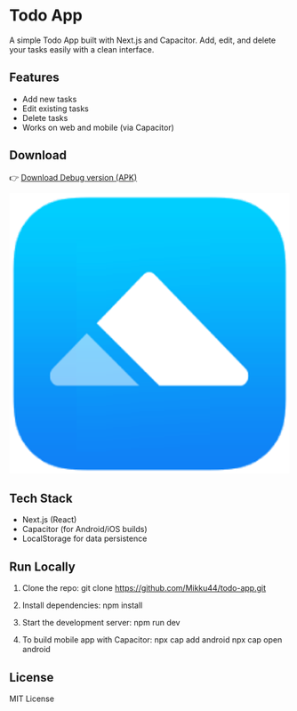 # Todo App

A simple Todo App built with Next.js and Capacitor. Add, edit, and delete your tasks easily with a clean interface.

## Features

- Add new tasks
- Edit existing tasks
- Delete tasks
- Works on web and mobile (via Capacitor)

## Download

👉 [Download Debug version (APK)](https://github.com/Mikku44/todo-app/blob/master/app-debug.apk)

![App Icon](https://github.com/Mikku44/todo-app/blob/master/icons/icon-512.webp)

## Tech Stack

- Next.js (React)
- Capacitor (for Android/iOS builds)
- LocalStorage for data persistence

## Run Locally

1. Clone the repo:
   git clone https://github.com/Mikku44/todo-app.git

2. Install dependencies:
   npm install

3. Start the development server:
   npm run dev

4. To build mobile app with Capacitor:
   npx cap add android
   npx cap open android

## License

MIT License
